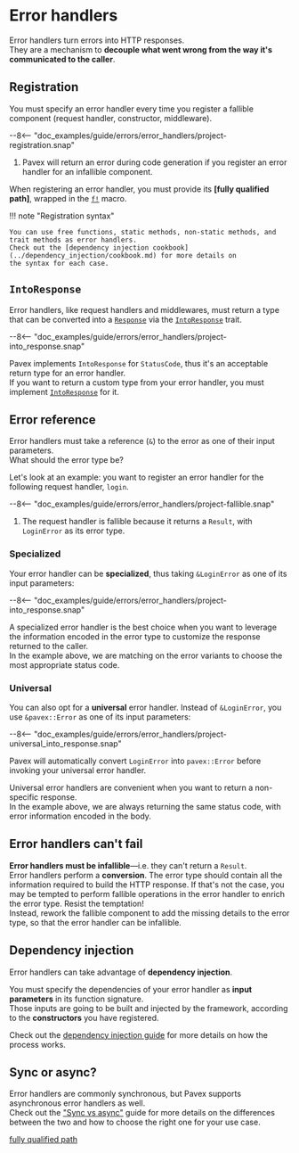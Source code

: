 # Error handlers

Error handlers turn errors into HTTP responses.  
They are a mechanism to **decouple what went wrong from the way it's communicated to the caller**.

## Registration

You must specify an error handler every time you register a fallible component
(request handler, constructor, middleware).  

--8<-- "doc_examples/guide/errors/error_handlers/project-registration.snap"

1. Pavex will return an error during code generation if you register an error handler for an infallible component.

When registering an error handler, you must provide its **[fully qualified path]**, 
wrapped in the [`f!`][f] macro.  

!!! note "Registration syntax"

    You can use free functions, static methods, non-static methods, and trait methods as error handlers.
    Check out the [dependency injection cookbook](../dependency_injection/cookbook.md) for more details on
    the syntax for each case.

## `IntoResponse`

Error handlers, like request handlers and middlewares, must return a type that can be converted into a 
[`Response`][Response] via the [`IntoResponse`][IntoResponse] trait.  

--8<-- "doc_examples/guide/errors/error_handlers/project-into_response.snap"

Pavex implements `IntoResponse` for `StatusCode`, thus it's an acceptable return type for an error handler.  
If you want to return a custom type from your error handler, you must implement [`IntoResponse`][IntoResponse] for it.

## Error reference

Error handlers must take a reference (`&`) to the error as one of their input parameters.  
What should the error type be?

Let's look at an example: you want to register an error handler for the following request handler, `login`.

--8<-- "doc_examples/guide/errors/error_handlers/project-fallible.snap"

1. The request handler is fallible because it returns a `Result`, with `LoginError` as its error type.

### Specialized

Your error handler can be **specialized**, thus taking `&LoginError` as one of its input parameters:

--8<-- "doc_examples/guide/errors/error_handlers/project-into_response.snap"

A specialized error handler is the best choice when you want to leverage the information encoded in the error
type to customize the response returned to the caller.  
In the example above, we are matching on the error variants to choose the most appropriate status code.

### Universal

You can also opt for a **universal** error handler. 
Instead of `&LoginError`, you use `&pavex::Error` as one of its input parameters: 

--8<-- "doc_examples/guide/errors/error_handlers/project-universal_into_response.snap"

Pavex will automatically convert `LoginError` into `pavex::Error` before invoking your universal error handler.

Universal error handlers are convenient when you want to return a non-specific response.  
In the example above, we are always returning the same status code, with error information encoded
in the body.

## Error handlers can't fail

**Error handlers must be infallible**—i.e. they can't return a `Result`.  
Error handlers perform a **conversion**. The error type should contain all the information required to build the HTTP response. 
If that's not the case,
you may be tempted to perform fallible operations in the error handler to enrich the error type.
Resist the temptation!  
Instead, rework the fallible component to add the missing details to the error type, 
so that the error handler can be infallible.

## Dependency injection

Error handlers can take advantage of **dependency injection**.

You must specify the dependencies of your error handler as **input parameters** in its function signature.  
Those inputs are going to be built and injected by the framework, according to the **constructors** you have registered.

Check out the [dependency injection guide](../dependency_injection/index.md) for more details on how the process works.  

## Sync or async?

Error handlers are commonly synchronous, but Pavex supports asynchronous error handlers as well.  
Check out the ["Sync vs async"](../routing/request_handlers.md#sync-or-async) guide for more details
on the differences between the two and how to choose the right one for your use case.
  
[IntoResponse]: ../../../api_reference/pavex/response/trait.IntoResponse.html
[Response]: ../../../api_reference/pavex/response/struct.Response.html
[f]: ../../../api_reference/pavex/macro.f.html
[fully qualified path](../dependency_injection/cookbook.md)
